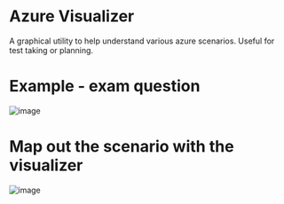 # Azure Visualizer
A graphical utility to help understand various azure scenarios. Useful for test taking or planning.

# Example - exam question
![image](https://github.com/user-attachments/assets/c08b34b0-5b0e-49ea-9b46-7afdf1b23484)

# Map out the scenario with the visualizer
![image](https://github.com/user-attachments/assets/c0e2515a-19c9-4b0a-ac6e-ea72282247ff)


